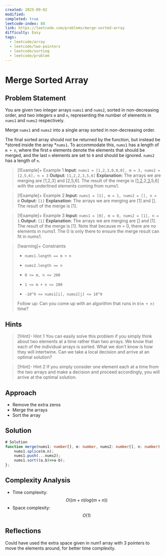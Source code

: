 ```yaml
---
created: 2025-09-02
modified:
completed: true
leetcode-index: 88
link: https://leetcode.com/problems/merge-sorted-array
difficulty: Easy
tags:
  - leetcode/array
  - leetcode/two-pointers
  - leetcode/sorting
  - leetcode/problem
---
```

# Merge Sorted Array

## Problem Statement
You are given two integer arrays `nums1` and `nums2`, sorted in non-decreasing order, and two integers `m` and `n`, representing the number of elements in `nums1` and `nums2` respectively.

Merge `nums1` and `nums2` into a single array sorted in non-decreasing order.

The final sorted array should not be returned by the function, but instead be *stored inside the array *`nums1`. To accommodate this, `nums1` has a length of `m + n`, where the first `m` elements denote the elements that should be merged, and the last `n` elements are set to `0` and should be ignored. `nums2` has a length of `n`.

 

>[!Example]+ Example 1
>**Input**: `nums1 = [1,2,3,0,0,0], m = 3, nums2 = [2,5,6], n = 3`
>**Output**: `[1,2,2,3,5,6]`
>**Explanation**:
>The arrays we are merging are [1,2,3] and [2,5,6]. The result of the merge is [<u>1</u>,<u>2</u>,2,<u>3</u>,5,6] with the underlined elements coming from nums1. 

>[!Example]+ Example 2
>**Input**: `nums1 = [1], m = 1, nums2 = [], n = 0`
>**Output**: `[1]`
>**Explanation**:
>The arrays we are merging are [1] and []. The result of the merge is [1]. 

>[!Example]+ Example 3
>**Input**: `nums1 = [0], m = 0, nums2 = [1], n = 1`
>**Output**: `[1]`
>**Explanation**:
>The arrays we are merging are [] and [1]. The result of the merge is [1]. Note that because m = 0, there are no elements in nums1. The 0 is only there to ensure the merge result can fit in nums1. 

>[!warning]+ Constraints
>- `nums1.length == m + n`
>
>- `nums2.length == n`
>
>- `0 <= m, n <= 200`
>
>- `1 <= m + n <= 200`
>
>- `-10^9 <= nums1[i], nums2[j] <= 10^9`
>
>
>
>
>
>
>
>
>Follow up: Can you come up with an algorithm that runs in `O(m + n)` time?
## Hints
>[!Hint]- Hint 1
>You can easily solve this problem if you simply think about two elements at a time rather than two arrays. We know that each of the individual arrays is sorted. What we don't know is how they will intertwine. Can we take a local decision and arrive at an optimal solution?

>[!Hint]- Hint 2
>If you simply consider one element each at a time from the two arrays and make a decision and proceed accordingly, you will arrive at the optimal solution.
## Approach

- Remove the extra zeros
- Merge the arrays
- Sort the array
## Solution

```ts
# Solution
function merge(nums1: number[], m: number, nums2: number[], n: number): void {
    nums1.splice(m,n);
    nums1.push(...nums2);
    nums1.sort((a,b)=>a-b);
};
```

## Complexity Analysis

- Time complexity: $$O((m + n) log(m + n))$$
- Space complexity: $$O(1)$$

## Reflections
Could have used the extra space given in num1 array with 3 pointers to move the elements around, for better time complexity.